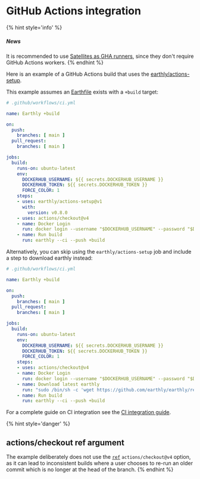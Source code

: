 
# GitHub Actions integration

{% hint style='info' %}
##### News
It is recommended to use [Satellites as GHA runners](../cloud/satellites/gha-runners.md), since they don't require GitHub Actions workers.
{% endhint %}

Here is an example of a GitHub Actions build that uses the [earthly/actions-setup](https://github.com/earthly/actions-setup).

This example assumes an [Earthfile](../../earthfile/earthfile.md) exists with a `+build` target:

```yml
# .github/workflows/ci.yml

name: Earthly +build

on:
  push:
    branches: [ main ]
  pull_request:
    branches: [ main ]

jobs:
  build:
    runs-on: ubuntu-latest
    env:
      DOCKERHUB_USERNAME: ${{ secrets.DOCKERHUB_USERNAME }}
      DOCKERHUB_TOKEN: ${{ secrets.DOCKERHUB_TOKEN }}
      FORCE_COLOR: 1
    steps:
    - uses: earthly/actions-setup@v1
      with:
        version: v0.8.0
    - uses: actions/checkout@v4
    - name: Docker Login
      run: docker login --username "$DOCKERHUB_USERNAME" --password "$DOCKERHUB_TOKEN"
    - name: Run build
      run: earthly --ci --push +build
```

Alternatively, you can skip using the `earthly/actions-setup` job and include
a step to download earthly instead:

```yml
# .github/workflows/ci.yml

name: Earthly +build

on:
  push:
    branches: [ main ]
  pull_request:
    branches: [ main ]

jobs:
  build:
    runs-on: ubuntu-latest
    env:
      DOCKERHUB_USERNAME: ${{ secrets.DOCKERHUB_USERNAME }}
      DOCKERHUB_TOKEN: ${{ secrets.DOCKERHUB_TOKEN }}
      FORCE_COLOR: 1
    steps:
    - uses: actions/checkout@v4
    - name: Docker Login
      run: docker login --username "$DOCKERHUB_USERNAME" --password "$DOCKERHUB_TOKEN"
    - name: Download latest earthly
      run: "sudo /bin/sh -c 'wget https://github.com/earthly/earthly/releases/download/v0.8.10/earthly-linux-amd64 -O /usr/local/bin/earthly && chmod +x /usr/local/bin/earthly'"
    - name: Run build
      run: earthly --ci --push +build
```

For a complete guide on CI integration see the [CI integration guide](../overview.md).

{% hint style='danger' %}
## actions/checkout ref argument

The example deliberately does not use the [`ref`](https://github.com/actions/checkout#checkout-a-different-branch) `actions/checkout@v4` option,
as it can lead to inconsistent builds where a user chooses to re-run an older commit which is no longer at the head of the branch.
{% endhint %}
